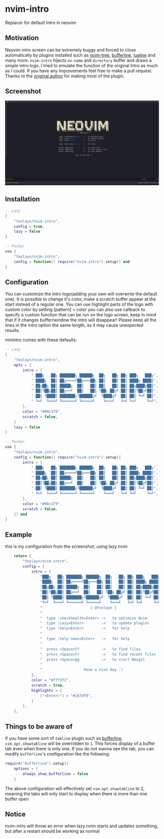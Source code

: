 # nvim-intro
Replacer for default Intro in neovim

## Motivation
Neovim intro screen can be extremely buggy and forced to close automatically by plugins installed such as
[nvim-tree](https://github.com/nvim-tree/nvim-tree.lua),
[bufferline](https://github.com/akinsho/bufferline.nvim),
[lualine](https://github.com/nvim-lualine/lualine.nvim) and many more.
`nvim-intro` hijects `no-name` and `directory` buffer and draws a simple intro logo.
I tried to emulate the function of the original Intro as much as I could. If
you have any improvements feel free to make a pull request.
Thanks to the [original author](https://github.com/eoh-bse/minintro.nvim)
for making most of the plugin.

## Screenshot
![minintro-screenshot](screenshots/nvimintro.png)

## Installation
```lua
-- Lazy
{
    "Yoolayn/nvim-intro",
    config = true,
    lazy = false
}
```

```lua
-- Packer
use {
    "Yoolayn/nvim-intro",
    config = function() require("nvim-intro").setup() end
}
```

## Configuration
You can customize the intro logo(adding your own will overwrite the default one).
It is possible to change it's color, make a scratch buffer appear at the start
instead of a regular one. You can use highlight parts of the logo with custom color by setting
[pattern] = color
you can also use callback to specify a custom function that can be run on the logo screen, keep in mind that if it changes buffer/window the intro will disappear!
Please keep all the lines in the intro option the same length, as it may cause unexpected results.

minintro comes with these defaults:
```lua
-- Lazy
{
    "Yoolayn/nvim-intro",
    opts = {
        intro = {
            " ███╗   ██╗ ███████╗ ██████╗  ██╗   ██╗ ██╗ ███╗   ███╗",
            " ████╗  ██║ ██╔════╝██╔═══██╗ ██║   ██║ ██║ ████╗ ████║",
            " ██╔██╗ ██║ █████╗  ██║   ██║ ██║   ██║ ██║ ██╔████╔██║",
            " ██║╚██╗██║ ██╔══╝  ██║   ██║ ╚██╗ ██╔╝ ██║ ██║╚██╔╝██║",
            " ██║ ╚████║ ███████╗╚██████╔╝  ╚████╔╝  ██║ ██║ ╚═╝ ██║",
            " ╚═╝  ╚═══╝ ╚══════╝ ╚═════╝    ╚═══╝   ╚═╝ ╚═╝     ╚═╝",
        },
        color = "#98c379",
        scratch = false,
    }
    lazy = false
}
```

```lua
-- Packer
use {
    "Yoolayn/nvim-intro",
    config = function() require("nvim-intro").setup({
        intro = {
            " ███╗   ██╗ ███████╗ ██████╗  ██╗   ██╗ ██╗ ███╗   ███╗",
            " ████╗  ██║ ██╔════╝██╔═══██╗ ██║   ██║ ██║ ████╗ ████║",
            " ██╔██╗ ██║ █████╗  ██║   ██║ ██║   ██║ ██║ ██╔████╔██║",
            " ██║╚██╗██║ ██╔══╝  ██║   ██║ ╚██╗ ██╔╝ ██║ ██║╚██╔╝██║",
            " ██║ ╚████║ ███████╗╚██████╔╝  ╚████╔╝  ██║ ██║ ╚═╝ ██║",
            " ╚═╝  ╚═══╝ ╚══════╝ ╚═════╝    ╚═══╝   ╚═╝ ╚═╝     ╚═╝",
        },
        color = "#98c379",
        scratch = false,
    }) end
}
```

## Example
this is my configuration from the screenshot, using lazy.nvim
```lua
    return {
        "Yoolayn/nvim-intro",
        config = {
            intro = {
                "███╗   ██╗ ███████╗ ██████╗  ██╗   ██╗ ██╗ ███╗   ███╗",
                "████╗  ██║ ██╔════╝██╔═══██╗ ██║   ██║ ██║ ████╗ ████║",
                "██╔██╗ ██║ █████╗  ██║   ██║ ██║   ██║ ██║ ██╔████╔██║",
                "██║╚██╗██║ ██╔══╝  ██║   ██║ ╚██╗ ██╔╝ ██║ ██║╚██╔╝██║",
                "██║ ╚████║ ███████╗╚██████╔╝  ╚████╔╝  ██║ ██║ ╚═╝ ██║",
                "╚═╝  ╚═══╝ ╚══════╝ ╚═════╝    ╚═══╝   ╚═╝ ╚═╝     ╚═╝",
                "                      [ @Yoolayn ]                    ",
                "                                                      ",
                "  type :checkhealth<Enter> ->   to optimize Nvim      ",
                "  type :Lazy<Enter>        ->   to update plugins     ",
                "  type :help<Enter>        ->   for help              ",
                "                                                      ",
                "  type :help news<Enter>   ->   for help              ",
                "                                                      ",
                "  press <Space>ff          ->   to find files         ",
                "  press <Space>fr          ->   to find recent files  ",
                "  press <Space>gg          ->   to start Neogit       ",
                "                                                      ",
                "                   Have a nice day :)                 ",
            },
            color = "#f7f3f2",
            scratch = true,
            highlights = {
                ["<Enter>"] = "#187df0",
            }
        },
    },
```

## Things to be aware of
If you have some sort of `tabline` plugin such as [bufferline](https://github.com/akinsho/bufferline.nvim),
`vim.opt.showtabline` will be overridden to `1`. This forces display of a buffer tab even when there is only
one. If you do not wanna see the tab, you can modify `bufferline`'s configuration like the following:
```lua
require("bufferline").setup({
    options = {
        always_show_bufferline = false
    }
```
The above configuration will effectively set `vim.opt.showtabline` to 2, meaning the tabs will only start to
display when there is more than one buffer open

## Notice
nvim-intro will throw an error when lazy.nvim starts and updates something, but after a restart should be working as normal

